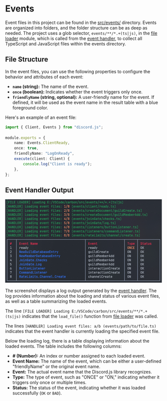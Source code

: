 # Events

Event files in this project can be found in the [src/events/](../src/events/) directory. Events are organized into folders, and the folder structure can be as deep as needed. The project uses a glob selector, `events/**/*.+(ts|js)`, in the [file loader](../src/functions/file_loader.ts) module, which is called from the [event handler](../src/handlers/event_handler.ts), to collect all TypeScript and JavaScript files within the events directory.

## File Structure

In the event files, you can use the following properties to configure the behavior and attributes of each event:

- **`name` (string):** The name of the event.
- **`once` (boolean):** Indicates whether the event triggers only once.
- **`friendlyName` (string, optional):** A user-friendly name for the event. If defined, it will be used as the event name in the result table with a blue foreground color.

Here's an example of an event file:

```typescript
import { Client, Events } from "discord.js";

module.exports = {
    name: Events.ClientReady,
    once: true,
    friendlyName: "LogOnReady",
    execute(client: Client) {
        console.log("Client is ready");
    },
};
```

## Event Handler Output

![Event Handler Log](./Images/event-handler-log.png)

The screenshot displays a log output generated by the [event handler](../src/handlers/event_handler.ts). The log provides information about the loading and status of various event files, as well as a table summarizing the loaded events.

The line `[FILE LOADER] Loading E:/VSCode/carbon/src/events/**/*.+(ts|js)` indicates that the `load_file()` function from [file loader](../src/functions/file_loader.ts) was called.

The lines `[HANDLER] Loading event files: a/b (events/path/to/file.ts)` indicates that the event handler is currently loading the specified event file.

Below the loading log, there is a table displaying information about the loaded events. The table includes the following columns:

- **# (Number):** An index or number assigned to each loaded event.
- **Event Name:** The name of the event, which can be either a user-defined "friendlyName" or the original event name.
- **Event:** The actual event name that the Discord.js library recognizes.
- **Type:** The type of event, such as "ONCE" or "ON," indicating whether it triggers only once or multiple times.
- **Status:** The status of the event, indicating whether it was loaded successfully (`OK` or `BAD`).
